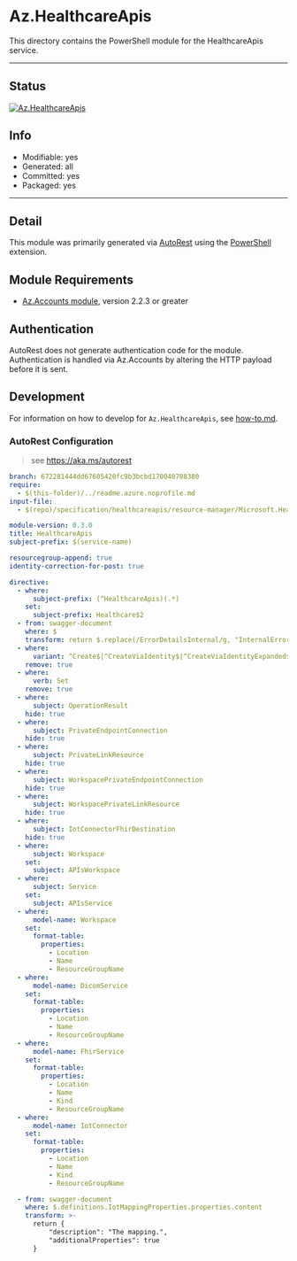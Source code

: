 <!-- region Generated -->
# Az.HealthcareApis
This directory contains the PowerShell module for the HealthcareApis service.

---
## Status
[![Az.HealthcareApis](https://img.shields.io/powershellgallery/v/Az.HealthcareApis.svg?style=flat-square&label=Az.HealthcareApis "Az.HealthcareApis")](https://www.powershellgallery.com/packages/Az.HealthcareApis/)

## Info
- Modifiable: yes
- Generated: all
- Committed: yes
- Packaged: yes

---
## Detail
This module was primarily generated via [AutoRest](https://github.com/Azure/autorest) using the [PowerShell](https://github.com/Azure/autorest.powershell) extension.

## Module Requirements
- [Az.Accounts module](https://www.powershellgallery.com/packages/Az.Accounts/), version 2.2.3 or greater

## Authentication
AutoRest does not generate authentication code for the module. Authentication is handled via Az.Accounts by altering the HTTP payload before it is sent.

## Development
For information on how to develop for `Az.HealthcareApis`, see [how-to.md](how-to.md).
<!-- endregion -->

### AutoRest Configuration
> see https://aka.ms/autorest

``` yaml
branch: 672281444dd67605420fc9b3bcbd170040708380
require:
  - $(this-folder)/../readme.azure.noprofile.md 
input-file:
  - $(repo)/specification/healthcareapis/resource-manager/Microsoft.HealthcareApis/stable/2021-11-01/healthcare-apis.json

module-version: 0.3.0
title: HealthcareApis
subject-prefix: $(service-name)

resourcegroup-append: true
identity-correction-for-post: true

directive:
  - where:
      subject-prefix: (^HealthcareApis)(.*)
    set:
      subject-prefix: Healthcare$2
  - from: swagger-document
    where: $
    transform: return $.replace(/ErrorDetailsInternal/g, "InternalErrorDetails")
  - where:
      variant: ^Create$|^CreateViaIdentity$|^CreateViaIdentityExpanded$|^Update$|^UpdateViaIdentity$
    remove: true
  - where:
      verb: Set
    remove: true
  - where:
      subject: OperationResult
    hide: true
  - where:
      subject: PrivateEndpointConnection
    hide: true
  - where:
      subject: PrivateLinkResource
    hide: true
  - where:
      subject: WorkspacePrivateEndpointConnection
    hide: true
  - where:
      subject: WorkspacePrivateLinkResource
    hide: true
  - where:
      subject: IotConnectorFhirDestination
    hide: true
  - where:
      subject: Workspace
    set:
      subject: APIsWorkspace
  - where:
      subject: Service
    set:
      subject: APIsService
  - where:
      model-name: Workspace
    set:
      format-table:
        properties:
          - Location
          - Name
          - ResourceGroupName
  - where:
      model-name: DicomService
    set:
      format-table:
        properties:
          - Location
          - Name
          - ResourceGroupName
  - where:
      model-name: FhirService
    set:
      format-table:
        properties:
          - Location
          - Name
          - Kind
          - ResourceGroupName
  - where:
      model-name: IotConnector
    set:
      format-table:
        properties:
          - Location
          - Name
          - Kind
          - ResourceGroupName

  - from: swagger-document 
    where: $.definitions.IotMappingProperties.properties.content
    transform: >-
      return {
          "description": "The mapping.",
          "additionalProperties": true
      }
```

